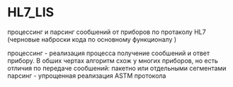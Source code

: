 # HL7_LIS
процессинг и парсинг сообшений  от приборов по протаколу HL7
(черновые наброски кода по основному функционалу )

процессинг  -  реализация процесса получение сообшений и ответ прибору. В обших чертах алгоритм схож у многих приборов, но есть отличия по передаче сообшений: пакетно или отдельными  сегментами 
парсинг - упрощенная реализация ASTM протокола
